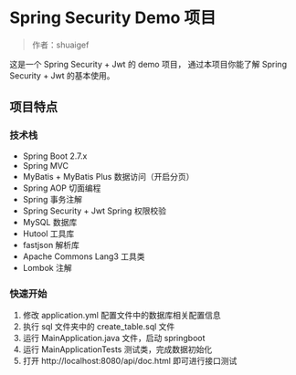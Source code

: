 # Spring Security Demo 项目

> 作者：shuaigef

这是一个 Spring Security + Jwt 的 demo 项目， 通过本项目你能了解 Spring Security + Jwt 的基本使用。

## 项目特点

### 技术栈

- Spring Boot 2.7.x
- Spring MVC
- MyBatis + MyBatis Plus 数据访问（开启分页）
- Spring AOP 切面编程
- Spring 事务注解
- Spring Security + Jwt Spring 权限校验
- MySQL 数据库
- Hutool 工具库
- fastjson 解析库
- Apache Commons Lang3 工具类
- Lombok 注解

### 快速开始

1. 修改 application.yml 配置文件中的数据库相关配置信息
2. 执行 sql 文件夹中的 create_table.sql 文件
3. 运行 MainApplication.java 文件，启动 springboot
4. 运行 MainApplicationTests 测试类，完成数据初始化
5. 打开 http://localhost:8080/api/doc.html 即可进行接口测试

